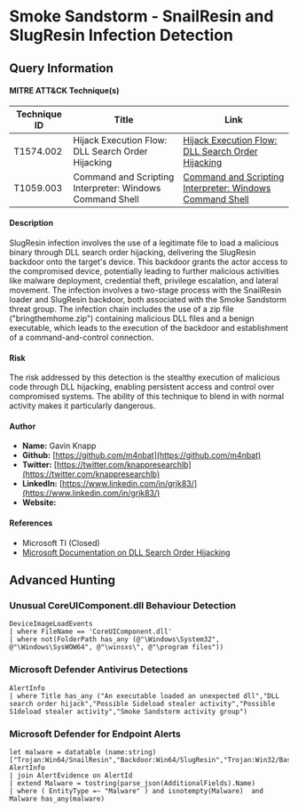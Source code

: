 # Smoke Sandstorm - SnailResin and SlugResin Infection Detection

## Query Information

#### MITRE ATT&CK Technique(s)

| Technique ID | Title                       | Link                                      |
|--------------|-----------------------------|-------------------------------------------|
| T1574.002    | Hijack Execution Flow: DLL Search Order Hijacking | [Hijack Execution Flow: DLL Search Order Hijacking](https://attack.mitre.org/techniques/T1574/002/) |
| T1059.003    | Command and Scripting Interpreter: Windows Command Shell | [Command and Scripting Interpreter: Windows Command Shell](https://attack.mitre.org/techniques/T1059/003/) |

#### Description
SlugResin infection involves the use of a legitimate file to load a malicious binary through DLL search order hijacking, delivering the SlugResin backdoor onto the target's device. This backdoor grants the actor access to the compromised device, potentially leading to further malicious activities like malware deployment, credential theft, privilege escalation, and lateral movement. The infection involves a two-stage process with the SnailResin loader and SlugResin backdoor, both associated with the Smoke Sandstorm threat group. The infection chain includes the use of a zip file ("bringthemhome.zip") containing malicious DLL files and a benign executable, which leads to the execution of the backdoor and establishment of a command-and-control connection.

#### Risk
The risk addressed by this detection is the stealthy execution of malicious code through DLL hijacking, enabling persistent access and control over compromised systems. The ability of this technique to blend in with normal activity makes it particularly dangerous.

#### Author 
- **Name:** Gavin Knapp
- **Github:** [https://github.com/m4nbat](https://github.com/m4nbat)
- **Twitter:** [https://twitter.com/knappresearchlb](https://twitter.com/knappresearchlb)
- **LinkedIn:** [https://www.linkedin.com/in/grjk83/](https://www.linkedin.com/in/grjk83/)
- **Website:**

#### References
- Microsoft TI (Closed)
- [Microsoft Documentation on DLL Search Order Hijacking](https://docs.microsoft.com/en-us/security/engineering/dll-search-order-hijacking)

## Advanced Hunting

### Unusual CoreUIComponent.dll Behaviour Detection

```KQL
DeviceImageLoadEvents
| where FileName == 'CoreUIComponent.dll'
| where not(FolderPath has_any (@"\Windows\System32", @"\Windows\SysWOW64", @"\winsxs\", @"\program files"))
```

### Microsoft Defender Antivirus Detections

```KQL
AlertInfo 
| where Title has_any ("An executable loaded an unexpected dll","DLL search order hijack","Possible Sideload stealer activity","Possible S1deload stealer activity","Smoke Sandstorm activity group")
```
### Microsoft Defender for Endpoint Alerts

```KQL
let malware = datatable (name:string)["Trojan:Win64/SnailResin","Backdoor:Win64/SlugResin","Trojan:Win32/BassBreaker"];
AlertInfo 
| join AlertEvidence on AlertId
| extend Malware = tostring(parse_json(AdditionalFields).Name)
| where ( EntityType =~ "Malware" ) and isnotempty(Malware)  and Malware has_any(malware)
```







